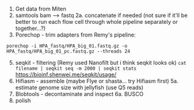 1. Get data from Miten
2. samtools bam --> fastq
  2a. concatenate if needed (not sure if it'll be better to run each flow cell through whole pipeline separately or together...?)
3. Porechop - trim adapters
from Remy's pipeline:
```
porechop -i HPA_fastq/HPA_big_01.fastq.gz -o HPA_fastq/HPA_big_01_pc.fastq.gz --threads 24
```
5. seqkit - filtering (Remy used Nanofilt but i think seqkit looks ok)
`cat filename | seqkit seq -m 2000 | seqkit stats`
https://bioinf.shenwei.me/seqkit/usage/
6. Hifiasm - assemble (maybe Flye or shasta... try Hifiasm first)
  5a. estimate genome size with jellyfish (use Q5 reads)
7. Blobtools - decontaminate and inspect
  6a. BUSCO
8. polish

